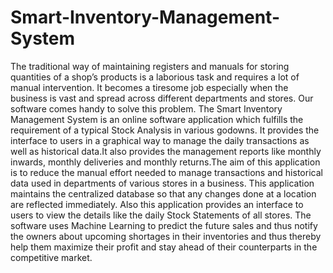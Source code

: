 # Smart-Inventory-Management-System
The traditional way of maintaining registers and manuals for storing quantities of
a shop’s products is a laborious task and requires a lot of manual intervention. It
becomes a tiresome job especially when the business is vast and spread across
different departments and stores. Our software comes handy to solve this problem.
The Smart Inventory Management System is an online software application which fulfills
the requirement of a typical Stock Analysis in various godowns. It provides the interface to users
in a graphical way to manage the daily transactions as well as historical data.It also provides
the management reports like monthly inwards, monthly deliveries and monthly returns.The aim
of this application is to reduce the manual effort needed to manage transactions and historical
data used in departments of various stores in a business.
This application maintains the centralized database so that any changes done at a
location are reflected immediately. Also this application provides an interface to users to view
the details like the daily Stock Statements of all stores.
The software uses Machine Learning to predict the future sales and thus notify the
owners about upcoming shortages in their inventories and thus thereby help them maximize
their profit and stay ahead of their counterparts in the competitive market.
